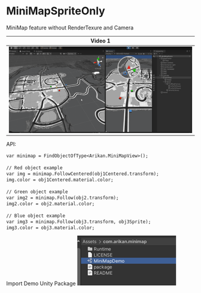 # MiniMapSpriteOnly
MiniMap feature without RenderTexure and Camera

| Video 1                             |
| ----------------------------------- |
| ![Alt text](/SS~/DemoSS.gif "Demo Gif") |

API:
```
var minimap = FindObjectOfType<Arikan.MiniMapView>();

// Red object example
var img = minimap.FollowCentered(obj1Centered.transform);
img.color = obj1Centered.material.color;

// Green object example
var img2 = minimap.Follow(obj2.transform);
img2.color = obj2.material.color;

// Blue object example
var img3 = minimap.Follow(obj3.transform, obj3Sprite);
img3.color = obj3.material.color;
```

Import Demo Unity Package
![Alt text](/SS~/DemoUP.PNG "Demo Import")